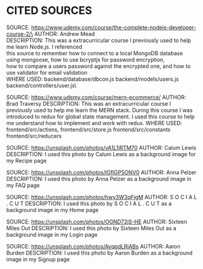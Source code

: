 # CITED SOURCES
SOURCE: https://www.udemy.com/course/the-complete-nodejs-developer-course-2/\
AUTHOR: Andrew Mead\
DESCRIPTION: This was a extracurricular course I previously used to help me learn Node.js. I referenced\
this source to remember how to connect to a local MongoDB database using mongoose, how to use bcryptjs for password encryption,\
how to compare a users password against the encrypted one, and how to use validator for email validation\
WHERE USED: backend/database/dbcon.js backend/models/users.js backend/controllers/user.js\

SOURCE: https://www.udemy.com/course/mern-ecommerce/
AUTHOR: Brad Traversy
DESCRIPTION: This was an extracurricular course I previously used to help me learn the MERN stack. During this course I
was introduced to redux for global state management. I used this course to help me understand how to implement and work
with redux.
WHERE USED: frontend/src/actions, frontend/src/store.js frontend/src/constants frontend/src/reducers

SOURCE: https://unsplash.com/photos/vA1L1jRTM70
AUTHOR: Calum Lewis
DESCRIPTION: I used this photo by Calum Lewis as a background image for my Recipe page

SOURCE: https://unsplash.com/photos/IGfIGP5ONV0
AUTHOR: Anna Pelzer
DESCRIPTION: I used this photo by Anna Pelzer as a background image in my FAQ page

SOURCE: https://unsplash.com/photos/hwy3W3qFjgM
AUTHOR: S O C I A L . C U T
DESCRIPTION: I used this photo by S O C I A L . C U T as a background image in my Home page

SOURCE: https://unsplash.com/photos/OGND72jS-HE
AUTHOR: Sixteen Miles Out
DESCRIPTION: I used this photo by Sixteen Miles Out as a background image in my Login page

SOURCE: https://unsplash.com/photos/AvqpdLRjABs
AUTHOR: Aaron Burden
DESCRIPTION: I used this photo by Aaron Burden as a background image in my Signup page
